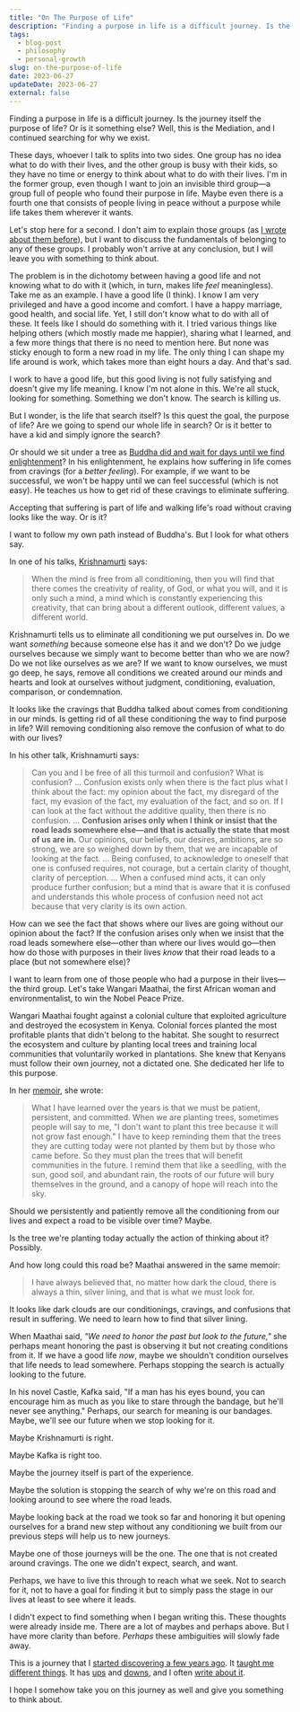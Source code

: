 ```yaml
---
title: "On The Purpose of Life"
description: "Finding a purpose in life is a difficult journey. Is the journey itself the purpose of life? Or is it something else? Well, I continued searching for why we exist, or at least, why I exist."
tags:
  - blog-post
  - philosophy
  - personal-growth
slug: on-the-purpose-of-life
date: 2023-06-27
updateDate: 2023-06-27
external: false
---
```


Finding a purpose in life is a difficult journey. Is the journey itself the purpose of life? Or is it something else? Well, this is the Mediation, and I continued searching for why we exist.

These days, whoever I talk to splits into two sides. One group has no idea what to do with their lives, and the other group is busy with their kids, so they have no time or energy to think about what to do with their lives. I'm in the former group, even though I want to join an invisible third group—a group full of people who found their purpose in life. Maybe even there is a fourth one that consists of people living in peace without a purpose while life takes them wherever it wants.

Let's stop here for a second. I don't aim to explain those groups (as [I wrote about them before](/goals-and-existence/)), but I want to discuss the fundamentals of belonging to any of these groups. I probably won't arrive at any conclusion, but I will leave you with something to think about.

The problem is in the dichotomy between having a good life and not knowing what to do with it (which, in turn, makes life *feel* meaningless). Take me as an example. I have a good life (I think). I know I am very privileged and have a good income and comfort. I have a happy marriage, good health, and social life. Yet, I still don't know what to do with all of these. It feels like I should do something with it. I tried various things like helping others (which mostly made me happier), sharing what I learned, and a few more things that there is no need to mention here. But none was sticky enough to form a new road in my life. The only thing I can shape my life around is work, which takes more than eight hours a day. And that's sad.

I work to have a good life, but this good living is not fully satisfying and doesn't give my life meaning. I know I'm not alone in this. We're all stuck, looking for something. Something we don't know. The search is killing us.

But I wonder, is the life that search itself? Is this quest the goal, the purpose of life? Are we going to spend our whole life in search? Or is it better to have a kid and simply ignore the search?

Or should we sit under a tree as [Buddha did and wait for days until we find enlightenment](https://www.worldhistory.org/Siddhartha_Gautama/)? In his enlightenment, he explains how suffering in life comes from cravings (for a *better feeling*). For example, if we want to be successful, we won't be happy until we can feel successful (which is not easy). He teaches us how to get rid of these cravings to eliminate suffering.

Accepting that suffering is part of life and walking life's road without craving looks like the way. Or is it?

I want to follow my own path instead of Buddha's. But I look for what others say.

In one of his talks, [Krishnamurti](https://en.wikipedia.org/wiki/Jiddu_Krishnamurti) says:
> When the mind is free from all conditioning, then you will find that there comes the creativity of reality, of God, or what you will, and it is only such a mind, a mind which is constantly experiencing this creativity, that can bring about a different outlook, different values, a different world.

Krishnamurti tells us to eliminate all conditioning we put ourselves in. Do we want *something* because someone else has it and we don't? Do we judge ourselves because we simply want to become better than who we are now? Do we not like ourselves as we are? If we want to know ourselves, we must go deep, he says, remove all conditions we created around our minds and hearts and look at ourselves without judgment, conditioning, evaluation, comparison, or condemnation.

It looks like the cravings that Buddha talked about comes from conditioning in our minds. Is getting rid of all these conditioning the way to find purpose in life? Will removing conditioning also remove the confusion of what to do with our lives?

In his other talk, Krishnamurti says:
> Can you and I be free of all this turmoil and confusion? What is confusion? ... Confusion exists only when there is the fact plus what I think about the fact: my opinion about the fact, my disregard of the fact, my evasion of the fact, my evaluation of the fact, and so on. If I can look at the fact without the additive quality, then there is no confusion. ... **Confusion arises only when I think or insist that the road leads somewhere else—and that is actually the state that most of us are in.** Our opinions, our beliefs, our desires, ambitions, are so strong, we are so weighed down by them, that we are incapable of looking at the fact. ... Being confused, to acknowledge to oneself that one is confused requires, not courage, but a certain clarity of thought, clarity of perception. ... When a confused mind acts, it can only produce further confusion; but a mind that is aware that it is confused and understands this whole process of confusion need not act because that very clarity is its own action.

How can we see the fact that shows where our lives are going without our opinion about the fact? If the confusion arises only when we insist that the road leads somewhere else—other than where our lives would go—then how do those with purposes in their lives *know* that their road leads to a place (but not somewhere else)?

I want to learn from one of those people who had a purpose in their lives—the third group. Let's take Wangari Maathai, the first African woman and environmentalist, to win the Nobel Peace Prize.

Wangari Maathai fought against a colonial culture that exploited agriculture and destroyed the ecosystem in Kenya. Colonial forces planted the most profitable plants that didn't belong to the habitat. She sought to resurrect the ecosystem and culture by planting local trees and training local communities that voluntarily worked in plantations. She knew that Kenyans must follow their own journey, not a dictated one. She dedicated her life to this purpose.

In her [memoir](https://en.wikipedia.org/wiki/Unbowed:_A_Memoir), she wrote:
> What I have learned over the years is that we must be patient, persistent, and committed. When we are planting trees, sometimes people will say to me, "I don't want to plant this tree because it will not grow fast enough." I have to keep reminding them that the trees they are cutting today were not planted by them but by those who came before. So they must plan the trees that will benefit communities in the future. I remind them that like a seedling, with the sun, good soil, and abundant rain, the roots of our future will bury themselves in the ground, and a canopy of hope will reach into the sky.

Should we persistently and patiently remove all the conditioning from our lives and expect a road to be visible over time? Maybe.

Is the tree we're planting today actually the action of thinking about it? Possibly.

And how long could this road be? Maathai answered in the same memoir:
> I have always believed that, no matter how dark the cloud, there is always a thin, silver lining, and that is what we must look for.

It looks like dark clouds are our conditionings, cravings, and confusions that result in suffering. We need to learn how to find that silver lining.

When Maathai said, *"We need to honor the past but look to the future,"* she perhaps meant honoring the past is observing it but not creating conditions from it. If we have a good life *now*, maybe we shouldn't condition ourselves that life needs to lead somewhere. Perhaps stopping the search is actually looking to the future.

In his novel Castle, Kafka said, "If a man has his eyes bound, you can encourage him as much as you like to stare through the bandage, but he'll never see anything." Perhaps, our search for meaning is our bandages. Maybe, we'll see our future when we stop looking for it.

Maybe Krishnamurti is right.

Maybe Kafka is right too.

Maybe the journey itself is part of the experience.

Maybe the solution is stopping the search of why we're on this road and looking around to see where the road leads.

Maybe looking back at the road we took so far and honoring it but opening ourselves for a brand new step without any conditioning we built from our previous steps will help us to new journeys.

Maybe one of those journeys will be the one. The one that is not created around cravings. The one we didn't expect, search, and want.

Perhaps, we have to live this through to reach what we seek. Not to search for it, not to have a goal for finding it but to simply pass the stage in our lives at least to see where it leads.

I didn't expect to find something when I began writing this. These thoughts were already inside me. There are a lot of maybes and perhaps above. But I have more clarity than before. *Perhaps* these ambiguities will slowly fade away.

This is a journey that I [started discovering a few years ago](/growth-with-systematic-bliss/). It [taught me different things](/what-hades-the-game-had-taught-me/). It has [ups](/being-morally-good-in-the-war-of-life/) and [downs](/a-life-without-problems-the-happiness/), and I often [write about it](/goals-and-existence/).

I hope I somehow take you on this journey as well and give you something to think about.
